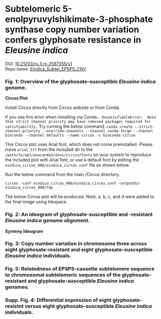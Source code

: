 # Subtelomeric 5-enolpyruvylshikimate-3-phosphate synthase copy number variation confers glyphosate resistance in *Eleusine indica*
DOI: [10.21203/rs.3.rs-2587355/v1](https://www.researchsquare.com/article/rs-2587355/v1)  
Repo name: [Eindica_Subtel_EPSPS_CNV](https://github.com/Scrumpis/Eindica_Subtel_EPSPS_CNV)

### Fig. 1: Overview of the glyphosate-susceptible *Eleusine indica* genome. 
**Circos Plot**  

Install Circos directly from Circos website or from Conda.

If you see this error when installing via Conda...
`UnsatisfiableError: 
Note that strict channel priority may have removed packages required for satisfiability.`
Try running the below command.
`conda create --strict-channel-priority --override-channels --channel conda-forge --channel bioconda --channel defaults --name circos -c bioconda circos`

This Circos plot uses Arial font, which does not come preinstalled. Please move `arial.ttf` from the included dir to the `/path/to/opt/anaconda3/envs/circos/fonts` on your system to reproduce the included plot with Arial font, or use a default font by editing the `eindica_circos_006/eindica_circos.conf` file as shown below.

Run the below command from the main /Circos directory.

`circos -conf eindica_circos_006/eindica_circos.conf -outputdir eindica_circos_006/tmp`

The below Circos plot will be produced. Note: a, b, c, and d were added to the final image using Inkspace.

### Fig. 2: An ideogram of glyphosate-susceptible and -resistant *Eleusine indica* genome alignment.
**Synteny Ideogram**

### Fig. 3: Copy number variation in chromosome three across eight glyphosate-resistant and eight glyphosate-susceptible *Eleusine indica* individuals.

### Fig. 5: Relatedness of EPSPS-cassette subtelomere sequence to chromosomal subtelomeric sequences of the glyphosate-resistant and glyphosate-susceptible *Eleusine indica* genomes.

### Supp. Fig. 4: Differential expression of eight glyphosate-resistnt versus eight glyphosate-susceptible *Eleusine indica* individuals.
